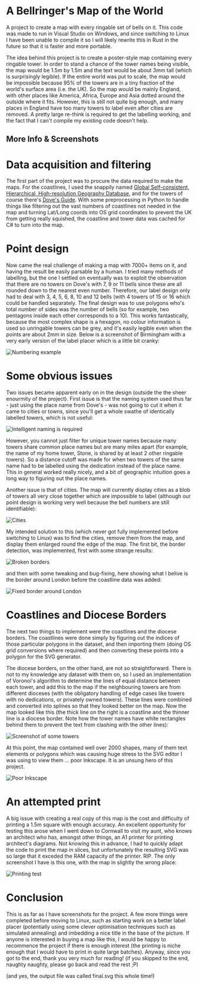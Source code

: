 # A Bellringer's Map of the World
A project to create a map with every ringable set of bells on it.  This code was made to run in Visual Studio on Windows, and since switching to Linux I have been unable to compile it so I will likely rewrite this in Rust in the future so that it is faster and more portable.  

The idea behind this project is to create a poster-style map containing every ringable tower.  In order to stand a chance of the tower names being visible, the map would be 1.5m by 1.5m and the text would be about 3mm tall (which is surprisingly legible).  If the entire world was put to scale, the map would be impossible because 95% of the towers are in a tiny fraction of the world's surface area (i.e. the UK).  So the map would be mainly England, with other places like America, Africa, Europe and Asia dotted around the outside where it fits.  However, this is still not quite big enough, and many places in England have too many towers to label even after cities are removed.  A pretty large re-think is required to get the labelling working, and the fact that I can't compile my existing code doesn't help.

## More Info & Screenshots
# Data acquisition and filtering
The first part of the project was to procure the data required to make the maps.  For the coastlines, I used the snappily named [Global Self-consistent, Hierarchical, High-resolution Geography Database](http://www.soest.hawaii.edu/pwessel/gshhg/), and for the towers of course there's [Dove's Guide](https://dove.cccbr.org.uk/).  With some preprocessing in Python to handle things like filtering out the vast numbers of coastlines not needed in the map and turning Lat/Long coords into OS grid coordinates to prevent the UK from getting really squished, the coastline and tower data was cached for C# to turn into the map.

# Point design
Now came the real challenge of making a map with 7000+ items on it, and having the result be easily parsable by a human.  I tried many methods of labelling, but the one I settled on eventually was to exploit the observation that there are no towers on Dove's with 7, 9 or 11 bells since these are all rounded down to the nearest even number.  Therefore, our label design only had to deal with 3, 4, 5, 6, 8, 10 and 12 bells (with 4 towers of 15 or 16 which could be handled separately.  The final design was to use polygons who's total number of sides was the number of bells (so for example, two pentagons inside each other corresponds to a 10).  This works fantastically, because the most complex shape is a hexagon, no colour information is used so unringable towers can be grey, and it's easily legible even when the points are about 2mm in size.  Below is a screenshot of Birmingham with a very early version of the label placer which is a little bit cranky:

![Numbering example](https://raw.githubusercontent.com/Kneasle/ringing-map-c-sharp/master/Screenshots/Tower%20numbering.png)

# Some obvious issues
Two issues became apparent early on in the design (outside the the sheer enourmity of the project).  First issue is that the naming system used thus far - just using the place name from Dove's - was not going to cut it when it came to cities or towns, since you'll get a whole swathe of identically labelled towers, which is not useful:

![Intelligent naming is required](https://raw.githubusercontent.com/Kneasle/ringing-map-c-sharp/master/Screenshots/Intelligent%20naming%20required.png)

However, you cannot just filter for unique tower names because many towers share common place names but are many miles apart (for example, the name of my home tower, Stone, is shared by at least 2 other ringable towers).  So a distance cutoff was made for when two towers of the same name had to be labelled using the dedication instead of the place name.  This in general worked really nicely, and a bit of geographic intuition goes a long way to figuring out the place names.

Another issue is that of cities.  The map will currently display cities as a blob of towers all very close together which are impossible to label (although our point design is working very well because the bell numbers are still identifiable):

![Cities](https://raw.githubusercontent.com/Kneasle/ringing-map-c-sharp/master/Screenshots/City%20detection%20required.png)

My intended solution to this (which never got fully implemented before switching to Linux) was to find the cities, remove them from the map, and display them enlarged round the edge of the map.  The first bit, the border detection, was implemented, first with some strange results:

![Broken borders](https://raw.githubusercontent.com/Kneasle/ringing-map-c-sharp/master/Screenshots/City%20Borders%20Not%20Quite%20Working.png)

and then with some tweaking and bug-fixing, here showing what I belive is the border around London before the coastline data was added:

![Fixed border around London](https://github.com/Kneasle/ringing-map-c-sharp/blob/master/Screenshots/The%20border%20around%20London.png)

# Coastlines and Diocese Borders
The next two things to implement were the coastlines and the diocese borders.  The coastlines were done simply by figuring out the indices of those particular polygons in the dataset, and then importing them (doing OS grid conversions where required) and then converting these points into a polygon for the SVG generator.

The diocese borders, on the other hand, are not so straightforward.  There is not to my knowledge any dataset with them on, so I used an implementation of Voronoi's algorithm to determine the lines of equal distance between each tower, and add this to the map if the neighbouring towers are from different dioceses (with the obligatory handling of edge cases like towers with no dedications, or privately owned towers).  These lines were combined and converted into splines so that they looked better on the map.  Now the map looked like this (the thick line on the right is a coastline and the thinner line is a diocese border.  Note how the tower names have white rectangles behind them to prevent the text from clashing with the other lines):

![Screenshot of some towers](https://raw.githubusercontent.com/Kneasle/ringing-map-c-sharp/master/Screenshots/Region%20Example.png)

At this point, the map contained well over 2000 shapes, many of them text elements or polygons which was causing huge stress to the SVG editor I was using to view them ... poor Inkscape.  It is an unsung hero of this project.

![Poor Inkscape](https://github.com/Kneasle/ringing-map-c-sharp/blob/master/Screenshots/Poor%20Inkscape.png)

# An attempted print
A big issue with creating a real copy of this map is the cost and difficulty of printing a 1.5m square with enough accuracy.  An excellent opportunity for testing this arose when I went down to Cornwall to visit my aunt, who knows an architect who has, amongst other things, an A1 printer for printing architect's diagrams.  Not knowing this in advance, I had to quickly adapt the code to print the map in slices, but unfortunately the resulting SVG was so large that it exceded the RAM capacity of the printer.  RIP.  The only screenshot I have is this one, with the map in slightly the wrong place:

![Printing test](https://github.com/Kneasle/ringing-map-c-sharp/blob/master/Screenshots/Attempted%20Print.png)

# Conclusion
This is as far as I have screenshots for the project.  A few more things were completed before moving to Linux, such as starting work on a better label placer (potentially using some clever optimisation techniques such as simulated annealing) and imbedding a nice title in the base of the picture.  If anyone is interested in buying a map like this, I would be happy to recommence the project if there is enough interest (the printing is niche enough that I would have to print in quite large batches).  Anyway, since you got to the end, thank you very much for reading! (if you skipped to the end, naughty naughty, please go back and read the rest ;P)

(and yes, the output file was called final.svg this whole time!)
